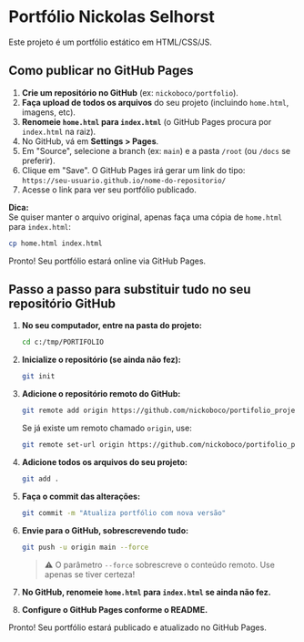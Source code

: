 # Portfólio Nickolas Selhorst

Este projeto é um portfólio estático em HTML/CSS/JS.

## Como publicar no GitHub Pages

1. **Crie um repositório no GitHub** (ex: `nickoboco/portfolio`).
2. **Faça upload de todos os arquivos** do seu projeto (incluindo `home.html`, imagens, etc).
3. **Renomeie `home.html` para `index.html`** (o GitHub Pages procura por `index.html` na raiz).
4. No GitHub, vá em **Settings > Pages**.
5. Em "Source", selecione a branch (ex: `main`) e a pasta `/root` (ou `/docs` se preferir).
6. Clique em "Save". O GitHub Pages irá gerar um link do tipo:  
   `https://seu-usuario.github.io/nome-do-repositorio/`
7. Acesse o link para ver seu portfólio publicado.

**Dica:**  
Se quiser manter o arquivo original, apenas faça uma cópia de `home.html` para `index.html`:

```sh
cp home.html index.html
```

Pronto! Seu portfólio estará online via GitHub Pages.

## Passo a passo para substituir tudo no seu repositório GitHub

1. **No seu computador, entre na pasta do projeto:**
   ```sh
   cd c:/tmp/PORTIFOLIO
   ```

2. **Inicialize o repositório (se ainda não fez):**
   ```sh
   git init
   ```

3. **Adicione o repositório remoto do GitHub:**
   ```sh
   git remote add origin https://github.com/nickoboco/portifolio_projetos.git
   ```

   Se já existe um remoto chamado `origin`, use:
   ```sh
   git remote set-url origin https://github.com/nickoboco/portifolio_projetos.git
   ```

4. **Adicione todos os arquivos do seu projeto:**
   ```sh
   git add .
   ```

5. **Faça o commit das alterações:**
   ```sh
   git commit -m "Atualiza portfólio com nova versão"
   ```

6. **Envie para o GitHub, sobrescrevendo tudo:**
   ```sh
   git push -u origin main --force
   ```
   > ⚠️ O parâmetro `--force` sobrescreve o conteúdo remoto. Use apenas se tiver certeza!

7. **No GitHub, renomeie `home.html` para `index.html` se ainda não fez.**

8. **Configure o GitHub Pages conforme o README.**

Pronto! Seu portfólio estará publicado e atualizado no GitHub Pages.
